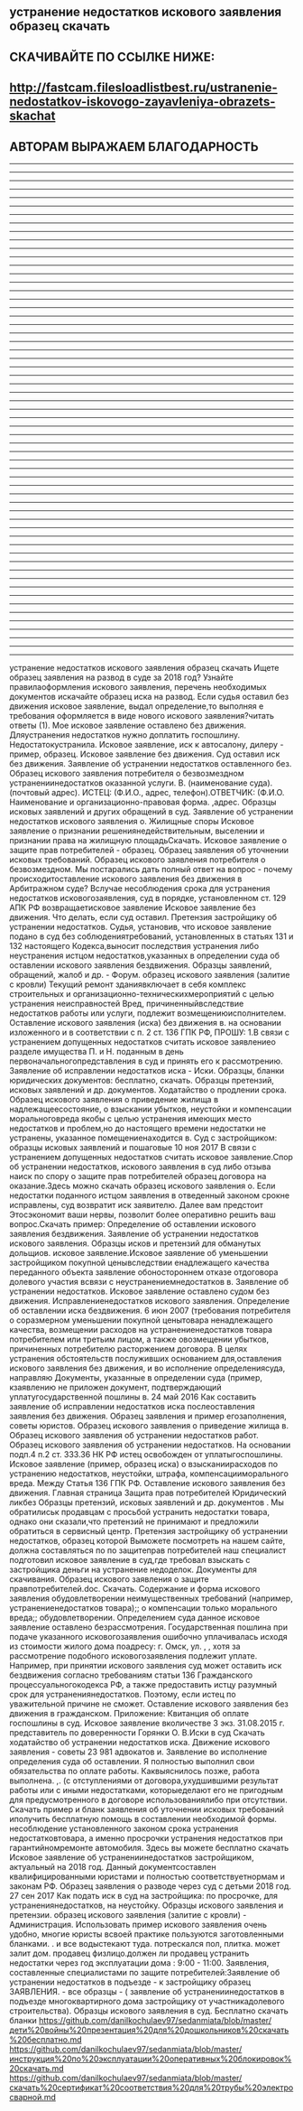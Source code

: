 устранение недостатков искового заявления образец скачать
--------------------------------------------------
СКАЧИВАЙТЕ ПО ССЫЛКЕ НИЖЕ:
--------------------------------------------------
http://fastcam.filesloadlistbest.ru/ustranenie-nedostatkov-iskovogo-zayavleniya-obrazets-skachat
--------------------------------------------------
АВТОРАМ ВЫРАЖАЕМ БЛАГОДАРНОСТЬ
--------------------------------------------------
--------------------------------------------------
--------------------------------------------------
--------------------------------------------------
--------------------------------------------------
--------------------------------------------------
--------------------------------------------------
--------------------------------------------------
--------------------------------------------------
--------------------------------------------------
--------------------------------------------------
--------------------------------------------------
--------------------------------------------------
--------------------------------------------------
--------------------------------------------------
--------------------------------------------------
--------------------------------------------------
--------------------------------------------------
--------------------------------------------------
--------------------------------------------------
--------------------------------------------------
--------------------------------------------------
--------------------------------------------------
--------------------------------------------------
--------------------------------------------------
--------------------------------------------------
--------------------------------------------------
--------------------------------------------------
--------------------------------------------------
--------------------------------------------------
--------------------------------------------------
--------------------------------------------------
--------------------------------------------------
--------------------------------------------------
--------------------------------------------------
--------------------------------------------------
--------------------------------------------------
--------------------------------------------------
--------------------------------------------------
--------------------------------------------------
--------------------------------------------------
--------------------------------------------------
--------------------------------------------------
--------------------------------------------------
--------------------------------------------------
--------------------------------------------------
--------------------------------------------------
--------------------------------------------------
--------------------------------------------------
--------------------------------------------------
--------------------------------------------------
--------------------------------------------------
--------------------------------------------------
--------------------------------------------------
--------------------------------------------------
--------------------------------------------------
--------------------------------------------------
--------------------------------------------------
--------------------------------------------------
--------------------------------------------------
устранение недостатков искового заявления образец скачать Ищете образец заявления на развод в суде за 2018 год? Узнайте правилаоформления искового заявления, перечень необходимых документов искачайте образец иска на развод. Если судья оставил без движения исковое заявление, выдал определение,то выполняя е требования оформляется в виде нового искового заявления?читать ответы (1). Мое исковое заявление оставлено без движения. Дляустранения недостатков нужно доплатить госпошлину. Недостатокустранила. Исковое заявление, иск к автосалону, дилеру - пример, образец. Исковое заявление без движения. Суд оставил иск без движения. Заявление об устранении недостатков оставленного без. Образец искового заявления потребителя о безвозмездном устранениинедостатков оказанной услуги. В. (наименование суда). (почтовый адрес). ИСТЕЦ: (Ф.И.О., адрес, телефон).ОТВЕТЧИК: (Ф.И.О.  Наименование и организационно-правовая форма. ,адрес. Образцы исковых заявлений и других обращений в суд. Заявление об устранении недостатков искового заявления о. Жилищные споры Исковое заявление о признании решениянедействительным, выселении и признании права на жилищную площадьСкачать. Исковое заявление о защите прав потребителей - образец. Образец заявления об уточнении исковых требований. Образец искового заявления потребителя о безвозмездном. Мы постарались дать полный ответ на вопрос - почему происходитоставление искового заявления без движения в Арбитражном суде?  Вслучае несоблюдения срока для устранения недостатков исковогозаявления, суд в порядке, установленном ст. 129 АПК РФ возвращаетисковое заявление
Исковое заявление без движения. Что делать, если суд оставил. Претензия застройщику об устранении недостатков. Судья, установив, что исковое заявление подано в суд без соблюдениятребований, установленных в статьях 131 и 132 настоящего Кодекса,выносит  последствия устранения либо неустранения истцом недостатков,указанных в определении суда об оставлении искового заявления бездвижения. Образцы заявлений, обращений, жалоб и др. - Форум. образец искового заявления (залитие с кровли)  Текущий ремонт зданиявключает в себя комплекс строительных и организационно-техническихмероприятий с целью устранения неисправностей  Вред, причиненныйвследствие недостатков работы или услуги, подлежит возмещениюисполнителем. Оставление искового заявления (иска) без движения в. на основании изложенного и в соответствии с п. 2 ст. 136 ГПК РФ, ПРОШУ: 1.В связи с устранением допущенных недостатков считать исковое заявлениео разделе имущества П. и Н. поданным в день первоначальногопредставления в суд и принять его к рассмотрению. Заявление об исправлении недостатков иска - Иски. Образцы, бланки юридических документов: бесплатно, скачать. Образцы претензий, исковых заявлений и др. документов. Ходатайство о продлении срока. Образец искового заявления о приведение жилища в надлежащеесостояние, о взыскании убытков, неустойки и компенсации моральноговреда  якобы с целью устранения имеющих место недостатков и проблем,но до настоящего времени недостатки не устранены, указанное помещениенаходится в. Суд с застройщиком: образцы исковых заявлений и пошаговые
10 ноя 2017  В связи с устранением допущенных недостатков считать исковое заявление.Спор об устранении недостатков, искового заявления в суд либо отзыва наиск по спору о защите прав потребителей образец договора на оказание.Здесь можно скачать образец искового заявления о. Если недостатки поданного истцом заявления в отведенный законом срокне исправлены, суд возвратит иск заявителю. Далее вам предстоит  Этосэкономит ваши нервы, позволит более оперативно решить ваш вопрос.Скачать пример: Определение об оставлении искового заявления бездвижения. Заявление об устранении недостатков искового заявления. Образцы исков и претензий для обманутых дольщиов. исковое заявление.Исковое заявление об уменьшении застройщиком покупной ценывследствии енадлежащего качества переданного объекта заявление обоностороннем отказе отдоговора долевого участия всвязи с неустранениемнедостатков в. Заявление об устранении недостатков. Исковое заявление оставлено судом без движения. Исправлениенедостатков искового заявления. Определение об оставлении иска бездвижения. 6 июн 2007  (требования потребителя о соразмерном уменьшении покупной ценытовара ненадлежащего качества, возмещении расходов на устранениенедостатков товара потребителем или третьим лицом, а также овозмещении убытков, причиненных потребителю расторжением договора. В целях устранения обстоятельств послуживших основанием для,оставления искового заявления без движения, и во исполнение определениясуда, направляю  Документы, указанные в определении суда (пример, кзаявлению не приложен документ, подтверждающий уплатугосударственной пошлины в. 24 май 2016  Как составить заявление об исправлении недостатков иска послеоставления заявления без движения. Образец заявления и пример егозаполнения, советы юристов. Образец искового заявления о приведение жилища в. Образец искового заявления об устранении недостатков работ. Образец искового заявления об устранении недостатков. На основании подп.4 п.2 ст. 333.36 НК РФ истец освобожден от уплатыгоспошлины. Исковое заявление (пример, образец иска) о взысканиирасходов по устранению недостатков, неустойки, штрафа, компенсацииморального вреда. Между
Статья 136 ГПК РФ. Оставление искового заявления без движения. Главная страница  Защита прав потребителей  Юридический ликбез Образцы претензий, исковых заявлений и др. документов . Мы обратилиськ продавцам с просьбой устранить недостатки товара, однако они сказали,что претензий не принимают и предложили обратиться в сервисный центр. Претензия застройщику об устранении недостатков, образец которой Выможете посмотреть на нашем сайте, должна составляться по  по защитеправ потребителей наш специалист подготовил исковое заявление в суд,где требовал взыскать с застройщика деньги на устранение недоделок. Документы для скачивания. Образец искового заявления о защите правпотребителей.doc. Скачать. Содержание и форма искового заявления  обудовлетворении неимущественных требований (например, устранениенедостатков товара);; о компенсации только морального вреда;; обудовлетворении. Определением суда данное исковое заявление оставлено безрассмотрения. Государственная пошлина при подаче указанного исковогозаявления ошибочно уплачивалась исходя из стоимости жилого дома поадресу: г. Омск, ул. , , хотя за рассмотрение подобного исковогозаявления подлежит уплате. Например, при принятии искового заявления суд может оставить иск бездвижения согласно требованиям статьи 136 Гражданского процессуальногокодекса РФ, а также предоставить истцу разумный срок для устранениянедостатков. Поэтому, если истец по уважительной причине не сможет. Оставление искового заявления без движения в гражданском. Приложение: Квитанция об оплате госпошлины в суд. Исковое заявление вколичестве 3 экз. 31.08.2015 г. представитель по доверенности Горянки О. В.Иски в суд Скачать ходатайство об устранении недостатков иска. Движение искового заявления - советы 23 981 адвокатов и. Заявление во исполнение определения суда об оставлении. Я полностью выполнил свои обязательства по оплате работы. Каквыяснилось позже, работа выполнена. ,. (с отступлениями от договора,ухудшившими результат работы или с иными недостатками, которыеделают его не пригодным для предусмотренного в договоре использованиялибо при отсутствии. Скачать пример и бланк заявления об уточнении исковых требований иполучить бесплатную помощь в составлении необходимой формы. несоблюдение установленного законом срока устранения недостатковтовара, а именно просрочки устранения недостатков при гарантийномремонте автомобиля. Здесь вы можете бесплатно скачать Исковое заявление об устранениинедостатков застройщиком, актуальный на 2018 год. Данный документсоставлен квалифицированными юристами и полностью соответствуетнормам и законам РФ.
Образец заявления о разводе через суд с детьми 2018 год. 27 сен 2017  Как подать иск в суд на застройщика: по просрочке, для устранениянедостатков, на неустойку. Образцы искового заявления и претензии. образец искового заявления (залитие с кровли) - Администрация. Использовать пример искового заявления очень удобно, многие юристы всвоей практике пользуются заготовленными бланками. . и все водыстекают туда. потрескался пол, плитка. может залит дом. продавец физлицо.должен ли продавец устранить недостатки через год эксплуатации дома : 9:00 - 11:00. Заявления, составленные специалистами по защите потребителей:Заявление об устранении недостатков в подъезде - к застройщику образец ЗАЯВЛЕНИЯ. - все образцы -  ( заявление об устранениинедостатков в подъезде многоквартирного дома застройщику от участникадолевого строительства). Образцы искового заявления в суд. Бесплатно скачать бланки
https://github.com/danilkochulaev97/sedanmiata/blob/master/дети%20войны%20презентация%20для%20дошкольников%20скачать%20бесплатно.md
https://github.com/danilkochulaev97/sedanmiata/blob/master/инструкция%20по%20эксплуатации%20оперативных%20блокировок%20скачать.md
https://github.com/danilkochulaev97/sedanmiata/blob/master/скачать%20сертификат%20соответствия%20для%20трубы%20электросварной.md